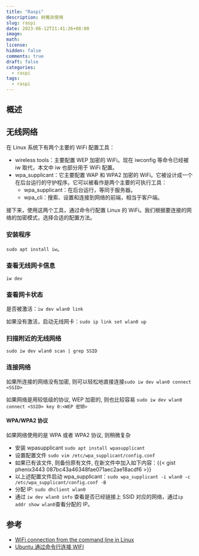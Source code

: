 ```yaml
---
title: "Raspi"
description: 树莓派使用
slug: raspi
date: 2023-06-12T21:41:26+08:00
image:
math:
license:
hidden: false
comments: true
draft: false
categories:
  - raspi
tags:
  - raspi
---
```


## 概述

## 无线网络

在 Linux 系统下有两个主要的 WiFi 配置工具：

- wireless tools：主要配置 WEP 加密的 WiFi。现在 iwconfig 等命令已经被 iw 取代，本文中 iw 也部分用于 WiFi 配置。
- wpa_supplicant：它主要配置 WAP 和 WPA2 加密的 WiFi。它被设计成一个在后台运行的守护程序。它可以被看作是两个主要的可执行工具：
  - wpa_supplicant：在后台运行，等同于服务器。
  - wpa_cli：搜索、设置和连接到网络的前端，相当于客户端。

接下来，使用这两个工具，通过命令行配置 Linux 的 WiFi。我们根据要连接的网络的加密模式，选择合适的配置方法。

### 安装程序

`sudo apt install iw`。

### 查看无线网卡信息

`iw dev`

### 查看网卡状态

是否被激活：`iw dev wlan0 link`

如果没有激活，启动无线网卡：`sudo ip link set wlan0 up`

### 扫描附近的无线网络

`sudo iw dev wlan0 scan | grep SSID`

### 连接网络

如果所连接的网络没有加密, 则可以轻松地直接连接`sudo iw dev wlan0 connect <SSID>`

如果网络是用较低级的协议, WEP 加密的, 则也比较容易 `sudo iw dev wlan0 connect <SSID> key 0:<WEP 密钥>`

#### WPA/WPA2 协议

如果网络使用的是 WPA 或者 WPA2 协议, 则稍微复杂

- 安装 wpasupplicant `sudo apt install wpasupplicant`
- 设置配置文件 `sudo vim /etc/wpa_supplicant/config.conf`
- 如果已有该文件, 则备份原有文件, 在新文件中加入如下内容：{{< gist phenix3443 087bc43a46348fae071aec2ae18acdf6 >}}
- 以上述配置文件启动 wpa_supplicant：`sudo wpa_supplicant -i wlan0 -c /etc/wpa_supplicant/config.conf -B`
- 分配 IP: `sudo dhclient wlan0`
- 通过 `iw dev wlan0 info` 查看是否已经链接上 SSID 对应的网络，通过`ip addr show wlan0`查看分配的 IP。

## 参考

- [WiFi connection from the command line in Linux](https://devpress.csdn.net/linux/62fa3bb37e6682346618e0af.html)
- [Ubuntu 通过命令行连接 WIFI](https://developer.aliyun.com/article/704878)
